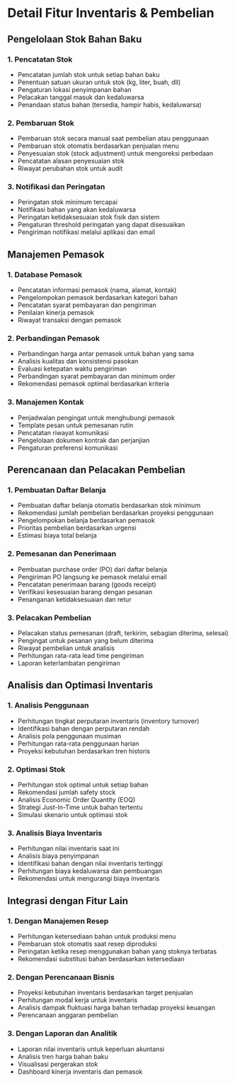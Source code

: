 # Detail Fitur Inventaris & Pembelian

## Pengelolaan Stok Bahan Baku

### 1. Pencatatan Stok
- Pencatatan jumlah stok untuk setiap bahan baku
- Penentuan satuan ukuran untuk stok (kg, liter, buah, dll)
- Pengaturan lokasi penyimpanan bahan
- Pelacakan tanggal masuk dan kedaluwarsa
- Penandaan status bahan (tersedia, hampir habis, kedaluwarsa)

### 2. Pembaruan Stok
- Pembaruan stok secara manual saat pembelian atau penggunaan
- Pembaruan stok otomatis berdasarkan penjualan menu
- Penyesuaian stok (stock adjustment) untuk mengoreksi perbedaan
- Pencatatan alasan penyesuaian stok
- Riwayat perubahan stok untuk audit

### 3. Notifikasi dan Peringatan
- Peringatan stok minimum tercapai
- Notifikasi bahan yang akan kedaluwarsa
- Peringatan ketidaksesuaian stok fisik dan sistem
- Pengaturan threshold peringatan yang dapat disesuaikan
- Pengiriman notifikasi melalui aplikasi dan email

## Manajemen Pemasok

### 1. Database Pemasok
- Pencatatan informasi pemasok (nama, alamat, kontak)
- Pengelompokan pemasok berdasarkan kategori bahan
- Pencatatan syarat pembayaran dan pengiriman
- Penilaian kinerja pemasok
- Riwayat transaksi dengan pemasok

### 2. Perbandingan Pemasok
- Perbandingan harga antar pemasok untuk bahan yang sama
- Analisis kualitas dan konsistensi pasokan
- Evaluasi ketepatan waktu pengiriman
- Perbandingan syarat pembayaran dan minimum order
- Rekomendasi pemasok optimal berdasarkan kriteria

### 3. Manajemen Kontak
- Penjadwalan pengingat untuk menghubungi pemasok
- Template pesan untuk pemesanan rutin
- Pencatatan riwayat komunikasi
- Pengelolaan dokumen kontrak dan perjanjian
- Pengaturan preferensi komunikasi

## Perencanaan dan Pelacakan Pembelian

### 1. Pembuatan Daftar Belanja
- Pembuatan daftar belanja otomatis berdasarkan stok minimum
- Rekomendasi jumlah pembelian berdasarkan proyeksi penggunaan
- Pengelompokan belanja berdasarkan pemasok
- Prioritas pembelian berdasarkan urgensi
- Estimasi biaya total belanja

### 2. Pemesanan dan Penerimaan
- Pembuatan purchase order (PO) dari daftar belanja
- Pengiriman PO langsung ke pemasok melalui email
- Pencatatan penerimaan barang (goods receipt)
- Verifikasi kesesuaian barang dengan pesanan
- Penanganan ketidaksesuaian dan retur

### 3. Pelacakan Pembelian
- Pelacakan status pemesanan (draft, terkirim, sebagian diterima, selesai)
- Pengingat untuk pesanan yang belum diterima
- Riwayat pembelian untuk analisis
- Perhitungan rata-rata lead time pengiriman
- Laporan keterlambatan pengiriman

## Analisis dan Optimasi Inventaris

### 1. Analisis Penggunaan
- Perhitungan tingkat perputaran inventaris (inventory turnover)
- Identifikasi bahan dengan perputaran rendah
- Analisis pola penggunaan musiman
- Perhitungan rata-rata penggunaan harian
- Proyeksi kebutuhan berdasarkan tren historis

### 2. Optimasi Stok
- Perhitungan stok optimal untuk setiap bahan
- Rekomendasi jumlah safety stock
- Analisis Economic Order Quantity (EOQ)
- Strategi Just-In-Time untuk bahan tertentu
- Simulasi skenario untuk optimasi stok

### 3. Analisis Biaya Inventaris
- Perhitungan nilai inventaris saat ini
- Analisis biaya penyimpanan
- Identifikasi bahan dengan nilai inventaris tertinggi
- Perhitungan biaya kedaluwarsa dan pembuangan
- Rekomendasi untuk mengurangi biaya inventaris

## Integrasi dengan Fitur Lain

### 1. Dengan Manajemen Resep
- Perhitungan ketersediaan bahan untuk produksi menu
- Pembaruan stok otomatis saat resep diproduksi
- Peringatan ketika resep menggunakan bahan yang stoknya terbatas
- Rekomendasi substitusi bahan berdasarkan ketersediaan

### 2. Dengan Perencanaan Bisnis
- Proyeksi kebutuhan inventaris berdasarkan target penjualan
- Perhitungan modal kerja untuk inventaris
- Analisis dampak fluktuasi harga bahan terhadap proyeksi keuangan
- Perencanaan anggaran pembelian

### 3. Dengan Laporan dan Analitik
- Laporan nilai inventaris untuk keperluan akuntansi
- Analisis tren harga bahan baku
- Visualisasi pergerakan stok
- Dashboard kinerja inventaris dan pemasok
